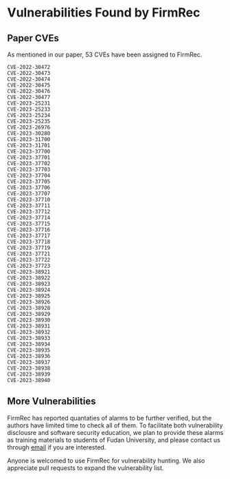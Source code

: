 # Vulnerabilities Found by FirmRec

## Paper CVEs

As mentioned in our paper, 53 CVEs have been assigned to FirmRec.

```
CVE-2022-30472
CVE-2022-30473
CVE-2022-30474
CVE-2022-30475
CVE-2022-30476
CVE-2022-30477
CVE-2023-25231
CVE-2023-25233
CVE-2023-25234
CVE-2023-25235
CVE-2023-26976
CVE-2023-30280
CVE-2023-31700
CVE-2023-31701
CVE-2023-37700
CVE-2023-37701
CVE-2023-37702
CVE-2023-37703
CVE-2023-37704
CVE-2023-37705
CVE-2023-37706
CVE-2023-37707
CVE-2023-37710
CVE-2023-37711
CVE-2023-37712
CVE-2023-37714
CVE-2023-37715
CVE-2023-37716
CVE-2023-37717
CVE-2023-37718
CVE-2023-37719
CVE-2023-37721
CVE-2023-37722
CVE-2023-37723
CVE-2023-38921
CVE-2023-38922
CVE-2023-38923
CVE-2023-38924
CVE-2023-38925
CVE-2023-38926
CVE-2023-38928
CVE-2023-38929
CVE-2023-38930
CVE-2023-38931
CVE-2023-38932
CVE-2023-38933
CVE-2023-38934
CVE-2023-38935
CVE-2023-38936
CVE-2023-38937
CVE-2023-38938
CVE-2023-38939
CVE-2023-38940
```

## More Vulnerabilities

FirmRec has reported quantaties of alarms to be further verified, but the authors have limited time to check all of them.
To facilitate both vulnerability disclousre and software security education, we plan to provide these alarms as training materials to students of Fudan University, and please contact us through [email](hyxiao20@fudan.edu.cn) if you are interested.

Anyone is welcomed to use FirmRec for vulnerability hunting. We also appreciate pull requests to expand the vulnerability list.
